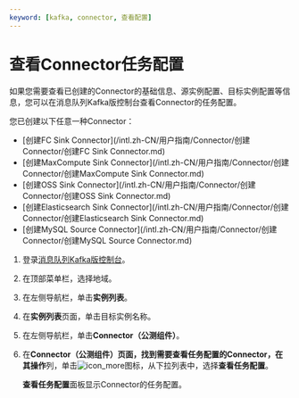 ```yaml
---
keyword: [kafka, connector, 查看配置]
---
```


# 查看Connector任务配置

如果您需要查看已创建的Connector的基础信息、源实例配置、目标实例配置等信息，您可以在消息队列Kafka版控制台查看Connector的任务配置。

您已创建以下任意一种Connector：

-   [创建FC Sink Connector](/intl.zh-CN/用户指南/Connector/创建Connector/创建FC Sink Connector.md)
-   [创建MaxCompute Sink Connector](/intl.zh-CN/用户指南/Connector/创建Connector/创建MaxCompute Sink Connector.md)
-   [创建OSS Sink Connector](/intl.zh-CN/用户指南/Connector/创建Connector/创建OSS Sink Connector.md)
-   [创建Elasticsearch Sink Connector](/intl.zh-CN/用户指南/Connector/创建Connector/创建Elasticsearch Sink Connector.md)
-   [创建MySQL Source Connector](/intl.zh-CN/用户指南/Connector/创建Connector/创建MySQL Source Connector.md)

1.  登录[消息队列Kafka版控制台](https://kafka.console.aliyun.com/?spm=a2c4g.11186623.2.22.6bf72638IfKzDm)。

2.  在顶部菜单栏，选择地域。

3.  在左侧导航栏，单击**实例列表**。

4.  在**实例列表**页面，单击目标实例名称。

5.  在左侧导航栏，单击**Connector（公测组件）**。

6.  在**Connector（公测组件）**页面，找到需要查看任务配置的Connector，在其**操作**列，单击![icon_more](https://static-aliyun-doc.oss-accelerate.aliyuncs.com/assets/img/zh-CN/8046936061/p185678.png)图标，从下拉列表中，选择**查看任务配置**。

    **查看任务配置**面板显示Connector的任务配置。


